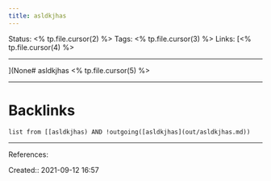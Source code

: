 ```yaml
---
title: asldkjhas
---
```


Status: <% tp.file.cursor(2) %>
Tags: <% tp.file.cursor(3) %>
Links: [<% tp.file.cursor(4) %>
___
](None# asldkjhas
<% tp.file.cursor(5) %>
___
# Backlinks
```dataview
list from [[asldkjhas) AND !outgoing([asldkjhas](out/asldkjhas.md))
```
___
References:

Created:: 2021-09-12 16:57
